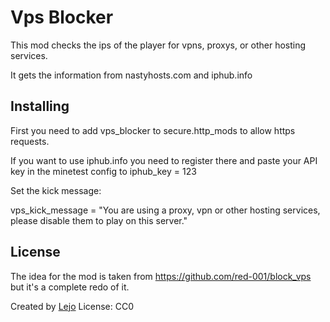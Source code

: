 # Vps Blocker

This mod checks the ips of the player for vpns, proxys, or other hosting services.

It gets the information from nastyhosts.com and iphub.info

Installing
----------

First you need to add vps_blocker to secure.http_mods to allow https  requests.

If you want to use iphub.info you need to register there and paste your API key in the minetest config to iphub_key = 123

Set the kick message:

vps_kick_message = "You are using a proxy, vpn or other hosting services, please disable them to play on this server."

License
-------

The idea for the mod is taken from https://github.com/red-001/block_vps but it's a complete redo of it.

Created by [Lejo](https://github.com/Lejo1)
License: CC0
